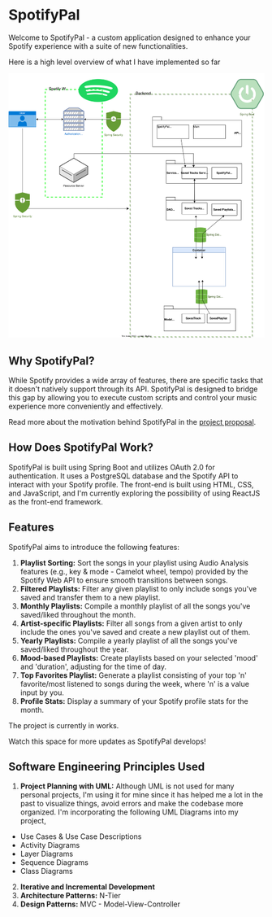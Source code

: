 # SpotifyPal

Welcome to SpotifyPal - a custom application designed to enhance your Spotify experience with a suite of new functionalities.

Here is a high level overview of what I have implemented so far

![Architecture Diagram](UML/Architecture%20Diagram/Diagram.drawio.svg)


## Why SpotifyPal?

While Spotify provides a wide array of features, there are specific tasks that it doesn't natively support through its API. SpotifyPal is designed to bridge this gap by allowing you to execute custom scripts and control your music experience more conveniently and effectively. 

Read more about the motivation behind SpotifyPal in the [project proposal](https://github.com/ShevinuM/SpotifyPal/blob/main/UML/Project%20Proposal/Project-Proposal.md).

## How Does SpotifyPal Work?

SpotifyPal is built using Spring Boot and utilizes OAuth 2.0 for authentication. It uses a PostgreSQL database and the Spotify API to interact with your Spotify profile. The front-end is built using HTML, CSS, and JavaScript, and I'm currently exploring the possibility of using ReactJS as the front-end framework.

## Features

SpotifyPal aims to introduce the following features:

1. **Playlist Sorting:** Sort the songs in your playlist using Audio Analysis features (e.g., key & mode - Camelot wheel, tempo) provided by the Spotify Web API to ensure smooth transitions between songs.
2. **Filtered Playlists:** Filter any given playlist to only include songs you've saved and transfer them to a new playlist.
3. **Monthly Playlists:** Compile a monthly playlist of all the songs you've saved/liked throughout the month.
4. **Artist-specific Playlists:** Filter all songs from a given artist to only include the ones you've saved and create a new playlist out of them.
5. **Yearly Playlists:** Compile a yearly playlist of all the songs you've saved/liked throughout the year.
6. **Mood-based Playlists:** Create playlists based on your selected 'mood' and 'duration', adjusting for the time of day.
7. **Top Favorites Playlist:** Generate a playlist consisting of your top 'n' favorite/most listened to songs during the week, where 'n' is a value input by you.
8. **Profile Stats:** Display a summary of your Spotify profile stats for the month.

The project is currently in works.

Watch this space for more updates as SpotifyPal develops!

## Software Engineering Principles Used
1. **Project Planning with UML:** Although UML is not used for many personal projects, I'm using it for mine since it has helped me a lot in the past to visualize things, avoid errors and make the codebase more organized. I'm incorporating the following UML Diagrams into my project,
 - Use Cases & Use Case Descriptions
 - Activity Diagrams
 - Layer Diagrams
 - Sequence Diagrams
 - Class Diagrams
2. **Iterative and Incremental Development**
3. **Architecture Patterns:** N-Tier
4. **Design Patterns:** MVC - Model-View-Controller
 
